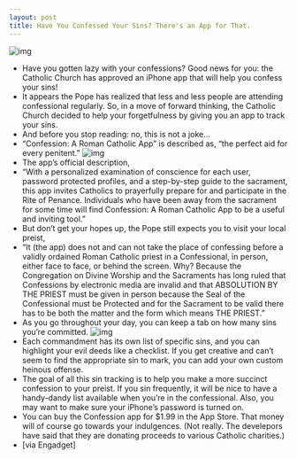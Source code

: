 ```yaml
---
layout: post
title: Have You Confessed Your Sins? There's an App for That.
---
```

![img](http://media.idownloadblog.com/wp-content/uploads/2011/02/Pope-Benedict-XVI.jpeg)
* Have you gotten lazy with your confessions? Good news for you: the Catholic Church has approved an iPhone app that will help you confess your sins!
* It appears the Pope has realized that less and less people are attending confessional regularly. So, in a move of forward thinking, the Catholic Church decided to help your forgetfulness by giving you an app to track your sins.
* And before you stop reading: no, this is not a joke…
* “Confession: A Roman Catholic App” is described as, “the perfect aid for every penitent.”
![img](http://media.idownloadblog.com/wp-content/uploads/2011/02/Catholic-App-e1297215748184.png)
* The app’s official description,
* “With a personalized examination of conscience for each user, password protected profiles, and a step-by-step guide to the sacrament, this app invites Catholics to prayerfully prepare for and participate in the Rite of Penance. Individuals who have been away from the sacrament for some time will find Confession: A Roman Catholic App to be a useful and inviting tool.”
* But don’t get your hopes up, the Pope still expects you to visit your local preist,
* “It (the app) does not and can not take the place of confessing before a validly ordained Roman Catholic priest in a Confessional, in person, either face to face, or behind the screen. Why? Because the Congregation on Divine Worship and the Sacraments has long ruled that Confessions by electronic media are invalid and that ABSOLUTION BY THE PRIEST must be given in person because the Seal of the Confessional must be Protected and for the Sacrament to be valid there has to be both the matter and the form which means THE PRIEST.”
* As you go throughout your day, you can keep a tab on how many sins you’re committed.
![img](http://media.idownloadblog.com/wp-content/uploads/2011/02/List-of-sins.png)
* Each commandment has its own list of specific sins, and you can highlight your evil deeds like a checklist. If you get creative and can’t seem to find the appropriate sin to mark, you can add your own custom heinous offense.
* The goal of all this sin tracking is to help you make a more succinct confession to your preist. If you sin frequently, it will be nice to have a handy-dandy list available when you’re in the confessional. Also, you may want to make sure your iPhone’s password is turned on.
* You can buy the Confession app for $1.99 in the App Store. That money will of course go towards your indulgences. (Not really. The develepors have said that they are donating proceeds to various Catholic charities.)
* [via Engadget]

